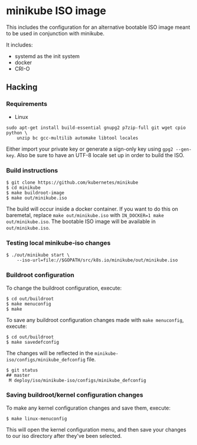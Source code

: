 # minikube ISO image

This includes the configuration for an alternative bootable ISO image meant to be used in conjunction with minikube.

It includes:

- systemd as the init system
- docker
- CRI-O

## Hacking

### Requirements

* Linux

```shell
sudo apt-get install build-essential gnupg2 p7zip-full git wget cpio python \
    unzip bc gcc-multilib automake libtool locales
```

Either import your private key or generate a sign-only key using `gpg2 --gen-key`.
Also be sure to have an UTF-8 locale set up in order to build the ISO.

### Build instructions

```shell
$ git clone https://github.com/kubernetes/minikube
$ cd minikube
$ make buildroot-image
$ make out/minikube.iso
```

The build will occur inside a docker container. If you want to do this on
baremetal, replace `make out/minikube.iso` with `IN_DOCKER=1 make out/minikube.iso`.
The bootable ISO image will be available in `out/minikube.iso`.

### Testing local minikube-iso changes

```shell
$ ./out/minikube start \
    --iso-url=file://$GOPATH/src/k8s.io/minikube/out/minikube.iso
```

### Buildroot configuration

To change the buildroot configuration, execute:

```shell
$ cd out/buildroot
$ make menuconfig
$ make
```

To save any buildroot configuration changes made with `make menuconfig`, execute:

```shell
$ cd out/buildroot
$ make savedefconfig
```

The changes will be reflected in the `minikube-iso/configs/minikube_defconfig` file.

```shell
$ git status
## master
 M deploy/iso/minikube-iso/configs/minikube_defconfig
```

### Saving buildroot/kernel configuration changes

To make any kernel configuration changes and save them, execute:

```shell
$ make linux-menuconfig
```

This will open the kernel configuration menu, and then save your changes to our
iso directory after they've been selected.
